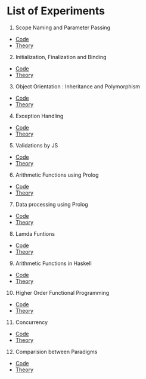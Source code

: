 # List of Experiments

1. Scope Naming and Parameter Passing
* [Code]()
* [Theory]()
2. Initialization, Finalization and Binding
* [Code]()
* [Theory]()
3. Object Orientation : Inheritance and Polymorphism
* [Code]()
* [Theory]()
4. Exception Handling
* [Code]()
* [Theory]()
5. Validations by JS
* [Code]()
* [Theory]()
6. Arithmetic Functions using Prolog
* [Code]()
* [Theory]()
7. Data processing using Prolog
* [Code]()
* [Theory]()
8. Lamda Funtions
* [Code]()
* [Theory]()
9. Arithmetic Functions in Haskell
* [Code]()
* [Theory]()
10. Higher Order Functional Programming
* [Code]()
* [Theory]()
11. Concurrency
* [Code]()
* [Theory]()
12. Comparision between Paradigms
* [Code]()
* [Theory]()
